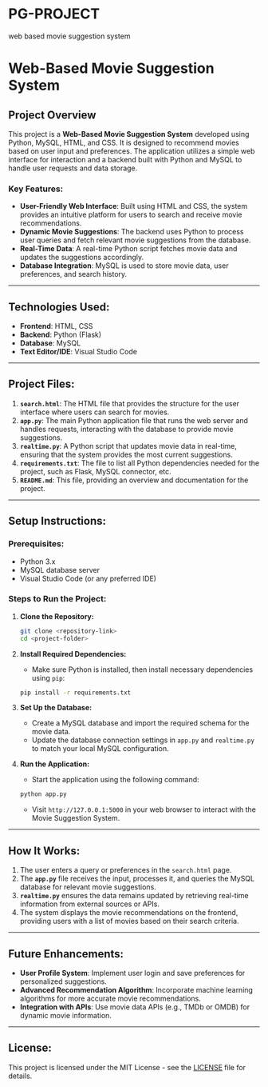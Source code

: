 # PG-PROJECT
web based movie suggestion system

# Web-Based Movie Suggestion System

## Project Overview
This project is a **Web-Based Movie Suggestion System** developed using Python, MySQL, HTML, and CSS. It is designed to recommend movies based on user input and preferences. The application utilizes a simple web interface for interaction and a backend built with Python and MySQL to handle user requests and data storage.

### Key Features:
- **User-Friendly Web Interface**: Built using HTML and CSS, the system provides an intuitive platform for users to search and receive movie recommendations.
- **Dynamic Movie Suggestions**: The backend uses Python to process user queries and fetch relevant movie suggestions from the database.
- **Real-Time Data**: A real-time Python script fetches movie data and updates the suggestions accordingly.
- **Database Integration**: MySQL is used to store movie data, user preferences, and search history.

---

## Technologies Used:
- **Frontend**: HTML, CSS
- **Backend**: Python (Flask)
- **Database**: MySQL
- **Text Editor/IDE**: Visual Studio Code

---

## Project Files:
1. **`search.html`**: The HTML file that provides the structure for the user interface where users can search for movies.
2. **`app.py`**: The main Python application file that runs the web server and handles requests, interacting with the database to provide movie suggestions.
3. **`realtime.py`**: A Python script that updates movie data in real-time, ensuring that the system provides the most current suggestions.
4. **`requirements.txt`**: The file to list all Python dependencies needed for the project, such as Flask, MySQL connector, etc.
5. **`README.md`**: This file, providing an overview and documentation for the project.

---

## Setup Instructions:
### Prerequisites:
- Python 3.x
- MySQL database server
- Visual Studio Code (or any preferred IDE)

### Steps to Run the Project:
1. **Clone the Repository:**
   ```bash
   git clone <repository-link>
   cd <project-folder>
   ```

2. **Install Required Dependencies:**
   - Make sure Python is installed, then install necessary dependencies using `pip`:
   ```bash
   pip install -r requirements.txt
   ```

3. **Set Up the Database:**
   - Create a MySQL database and import the required schema for the movie data.
   - Update the database connection settings in `app.py` and `realtime.py` to match your local MySQL configuration.

4. **Run the Application:**
   - Start the application using the following command:
   ```bash
   python app.py
   ```
   - Visit `http://127.0.0.1:5000` in your web browser to interact with the Movie Suggestion System.

---

## How It Works:
1. The user enters a query or preferences in the `search.html` page.
2. The **`app.py`** file receives the input, processes it, and queries the MySQL database for relevant movie suggestions.
3. **`realtime.py`** ensures the data remains updated by retrieving real-time information from external sources or APIs.
4. The system displays the movie recommendations on the frontend, providing users with a list of movies based on their search criteria.

---

## Future Enhancements:
- **User Profile System**: Implement user login and save preferences for personalized suggestions.
- **Advanced Recommendation Algorithm**: Incorporate machine learning algorithms for more accurate movie recommendations.
- **Integration with APIs**: Use movie data APIs (e.g., TMDb or OMDB) for dynamic movie information.

---

## License:
This project is licensed under the MIT License - see the [LICENSE](LICENSE) file for details.
